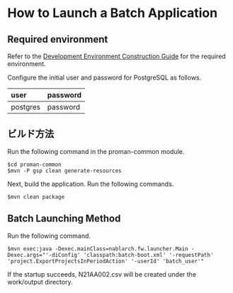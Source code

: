 # How to Launch a Batch Application

## Required environment

Refer to the [Development Environment Construction Guide](../../Sample_Project_Development_Guide/PGUT_Phase/Development_environment_construction_guide.md) for the required environment.

Configure the initial user and password for PostgreSQL as follows.

| user     | password|
|:---------|:--------|
| postgres | password|


## ビルド方法

Run the following command in the proman-common module.
```
$cd proman-common
$mvn -P gsp clean generate-resources
```

Next, build the application. Run the following commands.

```
$mvn clean package
```


## Batch Launching Method


Run the following command.

```
$mvn exec:java -Dexec.mainClass=nablarch.fw.launcher.Main -Dexec.args="'-diConfig' 'classpath:batch-boot.xml' '-requestPath' 'project.ExportProjectsInPeriodAction' '-userId' 'batch_user'"
```

If the startup succeeds, N21AA002.csv will be created under the work/output directory.